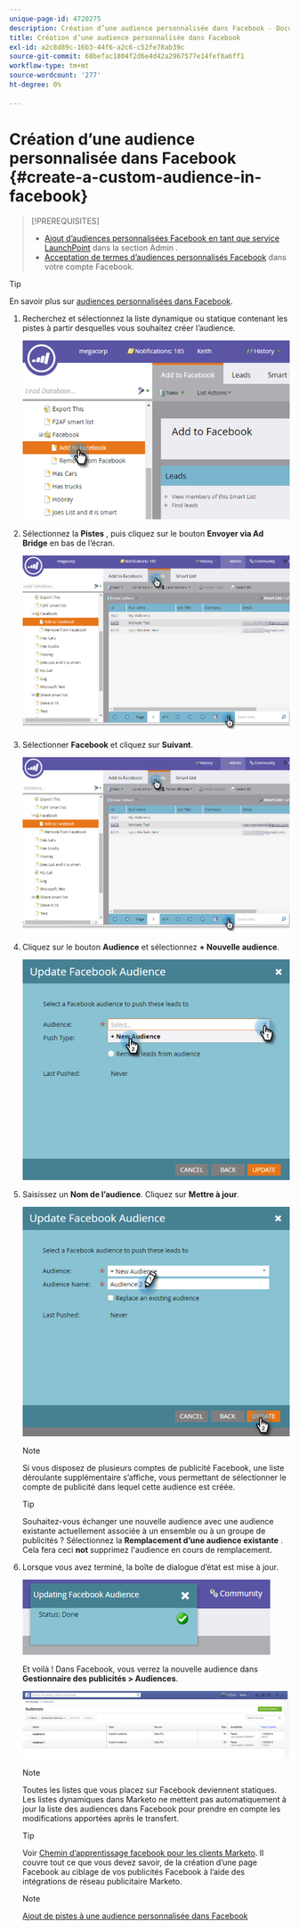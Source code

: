 ```yaml
---
unique-page-id: 4720275
description: Création d’une audience personnalisée dans Facebook - Documents Marketo - Documentation du produit
title: Création d’une audience personnalisée dans Facebook
exl-id: a2c8d89c-16b3-44f6-a2c6-c52fe78ab39c
source-git-commit: 68befac1804f2d6e4d42a2967577e14fef8a6ff1
workflow-type: tm+mt
source-wordcount: '277'
ht-degree: 0%

---
```


# Création d’une audience personnalisée dans Facebook {#create-a-custom-audience-in-facebook}

>[!PREREQUISITES]
>
>* [Ajout d’audiences personnalisées Facebook en tant que service LaunchPoint](/help/marketo/product-docs/demand-generation/ad-network-integrations/add-facebook-custom-audiences-as-a-launchpoint-service.md) dans la section Admin .
>* [Acceptation de termes d’audiences personnalisés Facebook](https://www.facebook.com/ads/manage/customaudiences/tos.php) dans votre compte Facebook.
>


>[!TIP]
>
>En savoir plus sur [audiences personnalisées dans Facebook](https://www.facebook.com/help/341425252616329).

1. Recherchez et sélectionnez la liste dynamique ou statique contenant les pistes à partir desquelles vous souhaitez créer l’audience.

   ![](assets/create-a-custom-audience-in-facebook-1.png)

1. Sélectionnez la **Pistes** , puis cliquez sur le bouton **Envoyer via Ad Bridge** en bas de l’écran.

   ![](assets/create-a-custom-audience-in-facebook-2.png)

1. Sélectionner **Facebook** et cliquez sur **Suivant**.

   ![](assets/create-a-custom-audience-in-facebook-3.png)

1. Cliquez sur le bouton **Audience** et sélectionnez **+ Nouvelle audience**.

   ![](assets/create-a-custom-audience-in-facebook-4.png)

1. Saisissez un **Nom de l’audience**. Cliquez sur **Mettre à jour**.

   ![](assets/create-a-custom-audience-in-facebook-5.png)

   >[!NOTE]
   >
   >Si vous disposez de plusieurs comptes de publicité Facebook, une liste déroulante supplémentaire s’affiche, vous permettant de sélectionner le compte de publicité dans lequel cette audience est créée.

   >[!TIP]
   >
   >Souhaitez-vous échanger une nouvelle audience avec une audience existante actuellement associée à un ensemble ou à un groupe de publicités ? Sélectionnez la **Remplacement d’une audience existante** . Cela fera ceci **not** supprimez l&#39;audience en cours de remplacement.

1. Lorsque vous avez terminé, la boîte de dialogue d’état est mise à jour.

   ![](assets/create-a-custom-audience-in-facebook-6.png)

   Et voilà ! Dans Facebook, vous verrez la nouvelle audience dans **Gestionnaire des publicités > Audiences**.

   ![](assets/create-a-custom-audience-in-facebook-7.png)

   >[!NOTE]
   >
   >Toutes les listes que vous placez sur Facebook deviennent statiques. Les listes dynamiques dans Marketo ne mettent pas automatiquement à jour la liste des audiences dans Facebook pour prendre en compte les modifications apportées après le transfert.

   >[!TIP]
   >
   >Voir [Chemin d’apprentissage facebook pour les clients Marketo](https://facebook.exceedlms.com/student/enrollments/create_enrollment_from_token/BF9TqSaCvM73PP4ScjhCm4fi). Il couvre tout ce que vous devez savoir, de la création d’une page Facebook au ciblage de vos publicités Facebook à l’aide des intégrations de réseau publicitaire Marketo.

   >[!NOTE]
   >
   >[Ajout de pistes à une audience personnalisée dans Facebook](/help/marketo/product-docs/demand-generation/facebook/add-leads-to-a-custom-audience-in-facebook.md)
